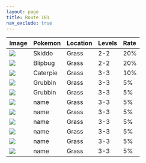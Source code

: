 ```yaml
---
layout: page
title: Route 101
nav_exclude: true
---
```


| Image                                                                        | Pokemon       | Location | Levels | Rate|
|:-----------------------------------------------------------------------------|:--------------|:---------|:-------|:---|
| <img src="https://img.pokemondb.net/sprites/sword-shield/icon/skiddo.png">   | Skiddo        | Grass    | 2-2    | 20%|  
| <img src="https://img.pokemondb.net/sprites/sword-shield/icon/blipbug.png">  | Blipbug       | Grass    | 2-2    | 20%|  
| <img src="https://img.pokemondb.net/sprites/sword-shield/icon/caterpie.png"> | Caterpie      | Grass    | 3-3    | 10%|  
| <img src="https://img.pokemondb.net/sprites/sword-shield/icon/grubbin.png">  | Grubbin       | Grass    | 3-3    | 5%|  
| <img src="https://img.pokemondb.net/sprites/sword-shield/icon/grubbin.png">  | Grubbin       | Grass    | 3-3    | 5%|  
| <img src="https://img.pokemondb.net/sprites/sword-shield/icon/name.png">     | name          | Grass    | 3-3    | 5%|  
| <img src="https://img.pokemondb.net/sprites/sword-shield/icon/name.png">     | name          | Grass    | 3-3    | 5%|  
| <img src="https://img.pokemondb.net/sprites/sword-shield/icon/name.png">     | name          | Grass    | 3-3    | 5%|  
| <img src="https://img.pokemondb.net/sprites/sword-shield/icon/name.png">     | name          | Grass    | 3-3    | 5%|  
| <img src="https://img.pokemondb.net/sprites/sword-shield/icon/name.png">     | name          | Grass    | 3-3    | 5%|  
| <img src="https://img.pokemondb.net/sprites/sword-shield/icon/name.png">     | name          | Grass    | 3-3    | 5%|  
